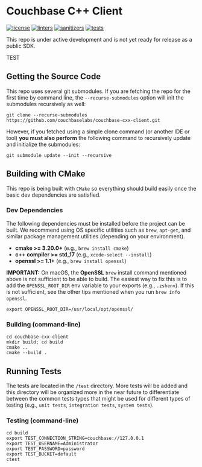 # Couchbase C++ Client

[![license](https://img.shields.io/github/license/couchbaselabs/couchbase-cxx-client?color=brightgreen)](https://opensource.org/licenses/Apache-2.0)
[![linters](https://img.shields.io/github/workflow/status/couchbaselabs/couchbase-cxx-client/linters?label=linters)](https://github.com/couchbaselabs/couchbase-cxx-client/actions?query=workflow%3Alinters)
[![sanitizers](https://img.shields.io/github/workflow/status/couchbaselabs/couchbase-cxx-client/sanitizers?label=sanitizers)](https://github.com/couchbaselabs/couchbase-cxx-client/actions?query=workflow%3Asanitizers)
[![tests](https://img.shields.io/github/workflow/status/couchbaselabs/couchbase-cxx-client/tests?label=tests)](https://github.com/couchbaselabs/couchbase-cxx-client/actions?query=workflow%3Atests)

This repo is under active development and is not yet ready for release as a public SDK.

TEST

## Getting the Source Code

This repo uses several git submodules. If you are fetching the repo for the first time by command line, the
`--recurse-submodules` option will init the submodules recursively as well:
```shell
git clone --recurse-submodules https://github.com/couchbaselabs/couchbase-cxx-client.git
```

However, if you fetched using a simple clone command (or another IDE or tool) **you must also perform** the following
command to recursively update and initialize the submodules:
```shell
git submodule update --init --recursive
```


## Building with CMake

This repo is being built with `CMake` so everything should build easily once the basic dev dependencies are satisfied.

### Dev Dependencies

The following dependencies must be installed before the project can be built. We recommend using OS specific utilities
such as `brew`, `apt-get`, and similar package management utilities (depending on your environment).
- **cmake >= 3.20.0+** (e.g., `brew install cmake`)
- **c++ compiler >= std_17** (e.g., `xcode-select --install`)
- **openssl >= 1.1+** (e.g., `brew install openssl`)

**IMPORTANT:** On macOS, the **OpenSSL** `brew` install command mentioned above is not sufficient to be able to build.
The easiest way to fix this is to add the `OPENSSL_ROOT_DIR` env variable to your exports (e.g., `.zshenv`). If this is
not sufficient, see the other tips mentioned when you run `brew info openssl`.
```shell
export OPENSSL_ROOT_DIR=/usr/local/opt/openssl/ 
```

### Building (command-line)
```shell
cd couchbase-cxx-client
mkdir build; cd build
cmake ..
cmake --build .
```


## Running Tests

The tests are located in the `/test` directory. More tests will be added and this directory will be organized more in
the near future to differentiate between the common tests types that might be used for different types of testing
(e.g., `unit tests`, `integration tests`, `system tests`).

### Testing (command-line)
```shell
cd build
export TEST_CONNECTION_STRING=couchbase://127.0.0.1
export TEST_USERNAME=Administrator
export TEST_PASSWORD=password
export TEST_BUCKET=default
ctest
```
